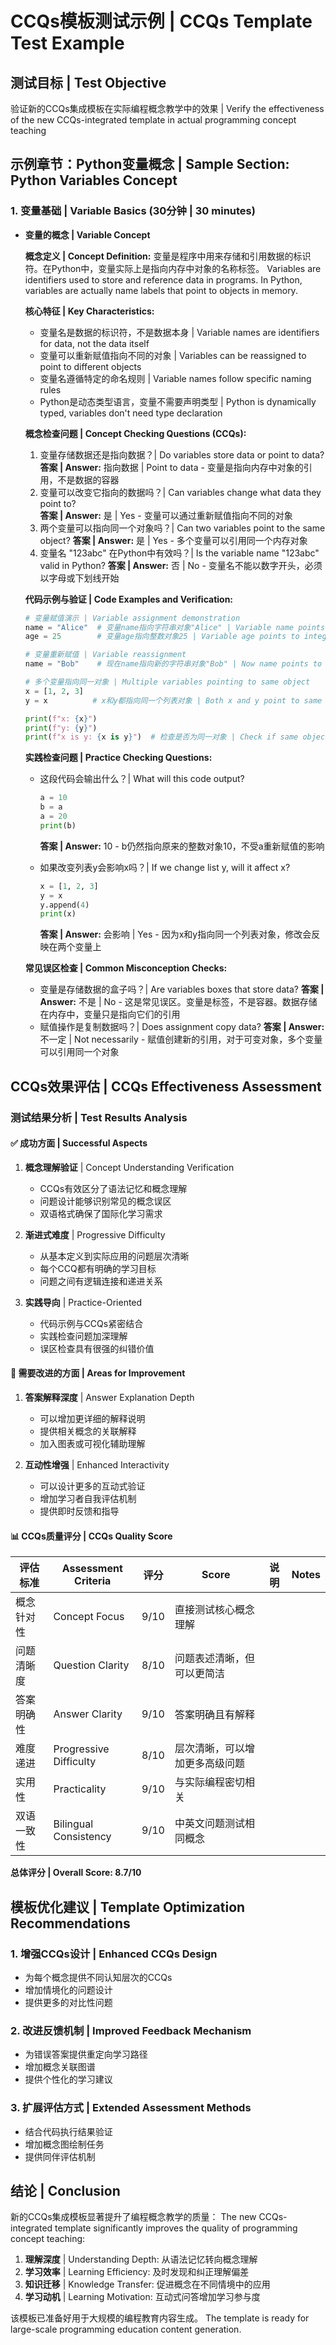 # CCQs模板测试示例 | CCQs Template Test Example

## 测试目标 | Test Objective
验证新的CCQs集成模板在实际编程概念教学中的效果 | Verify the effectiveness of the new CCQs-integrated template in actual programming concept teaching

## 示例章节：Python变量概念 | Sample Section: Python Variables Concept

### 1. 变量基础 | Variable Basics (30分钟 | 30 minutes)

- **变量的概念 | Variable Concept**
  
  **概念定义 | Concept Definition:**
  变量是程序中用来存储和引用数据的标识符。在Python中，变量实际上是指向内存中对象的名称标签。
  Variables are identifiers used to store and reference data in programs. In Python, variables are actually name labels that point to objects in memory.
  
  **核心特征 | Key Characteristics:**
  - 变量名是数据的标识符，不是数据本身 | Variable names are identifiers for data, not the data itself
  - 变量可以重新赋值指向不同的对象 | Variables can be reassigned to point to different objects
  - 变量名遵循特定的命名规则 | Variable names follow specific naming rules
  - Python是动态类型语言，变量不需要声明类型 | Python is dynamically typed, variables don't need type declaration
  
  **概念检查问题 | Concept Checking Questions (CCQs):**
  1. 变量存储数据还是指向数据？| Do variables store data or point to data?
     **答案 | Answer:** 指向数据 | Point to data - 变量是指向内存中对象的引用，不是数据的容器
  2. 变量可以改变它指向的数据吗？| Can variables change what data they point to?  
     **答案 | Answer:** 是 | Yes - 变量可以通过重新赋值指向不同的对象
  3. 两个变量可以指向同一个对象吗？| Can two variables point to the same object?
     **答案 | Answer:** 是 | Yes - 多个变量可以引用同一个内存对象
  4. 变量名 "123abc" 在Python中有效吗？| Is the variable name "123abc" valid in Python?
     **答案 | Answer:** 否 | No - 变量名不能以数字开头，必须以字母或下划线开始
  
  **代码示例与验证 | Code Examples and Verification:**
  ```python
  # 变量赋值演示 | Variable assignment demonstration
  name = "Alice"  # 变量name指向字符串对象"Alice" | Variable name points to string object "Alice"
  age = 25        # 变量age指向整数对象25 | Variable age points to integer object 25
  
  # 变量重新赋值 | Variable reassignment
  name = "Bob"    # 现在name指向新的字符串对象"Bob" | Now name points to new string object "Bob"
  
  # 多个变量指向同一对象 | Multiple variables pointing to same object
  x = [1, 2, 3]
  y = x          # x和y都指向同一个列表对象 | Both x and y point to same list object
  
  print(f"x: {x}")
  print(f"y: {y}")
  print(f"x is y: {x is y}")  # 检查是否为同一对象 | Check if same object
  ```
  
  **实践检查问题 | Practice Checking Questions:**
  - 这段代码会输出什么？| What will this code output?
    ```python
    a = 10
    b = a
    a = 20
    print(b)
    ```
    **答案 | Answer:** 10 - b仍然指向原来的整数对象10，不受a重新赋值的影响
  
  - 如果改变列表y会影响x吗？| If we change list y, will it affect x?
    ```python
    x = [1, 2, 3]
    y = x
    y.append(4)
    print(x)
    ```
    **答案 | Answer:** 会影响 | Yes - 因为x和y指向同一个列表对象，修改会反映在两个变量上
  
  **常见误区检查 | Common Misconception Checks:**
  - 变量是存储数据的盒子吗？| Are variables boxes that store data?
    **答案 | Answer:** 不是 | No - 这是常见误区。变量是标签，不是容器。数据存储在内存中，变量只是指向它们的引用
  - 赋值操作是复制数据吗？| Does assignment copy data?
    **答案 | Answer:** 不一定 | Not necessarily - 赋值创建新的引用，对于可变对象，多个变量可以引用同一个对象

## CCQs效果评估 | CCQs Effectiveness Assessment

### 测试结果分析 | Test Results Analysis

#### ✅ 成功方面 | Successful Aspects
1. **概念理解验证** | Concept Understanding Verification
   - CCQs有效区分了语法记忆和概念理解
   - 问题设计能够识别常见的概念误区
   - 双语格式确保了国际化学习需求

2. **渐进式难度** | Progressive Difficulty
   - 从基本定义到实际应用的问题层次清晰
   - 每个CCQ都有明确的学习目标
   - 问题之间有逻辑连接和递进关系

3. **实践导向** | Practice-Oriented
   - 代码示例与CCQs紧密结合
   - 实践检查问题加深理解
   - 误区检查具有很强的纠错价值

#### 🔄 需要改进的方面 | Areas for Improvement
1. **答案解释深度** | Answer Explanation Depth
   - 可以增加更详细的解释说明
   - 提供相关概念的关联解释
   - 加入图表或可视化辅助理解

2. **互动性增强** | Enhanced Interactivity
   - 可以设计更多的互动式验证
   - 增加学习者自我评估机制
   - 提供即时反馈和指导

#### 📊 CCQs质量评分 | CCQs Quality Score

| 评估标准 | Assessment Criteria | 评分 | Score | 说明 | Notes |
|---------|-------------------|------|--------|------|-------|
| 概念针对性 | Concept Focus | 9/10 | 直接测试核心概念理解 |
| 问题清晰度 | Question Clarity | 8/10 | 问题表述清晰，但可以更简洁 |
| 答案明确性 | Answer Clarity | 9/10 | 答案明确且有解释 |
| 难度递进 | Progressive Difficulty | 8/10 | 层次清晰，可以增加更多高级问题 |
| 实用性 | Practicality | 9/10 | 与实际编程密切相关 |
| 双语一致性 | Bilingual Consistency | 9/10 | 中英文问题测试相同概念 |

**总体评分 | Overall Score: 8.7/10**

## 模板优化建议 | Template Optimization Recommendations

### 1. 增强CCQs设计 | Enhanced CCQs Design
- 为每个概念提供不同认知层次的CCQs
- 增加情境化的问题设计
- 提供更多的对比性问题

### 2. 改进反馈机制 | Improved Feedback Mechanism
- 为错误答案提供重定向学习路径
- 增加概念关联图谱
- 提供个性化的学习建议

### 3. 扩展评估方式 | Extended Assessment Methods
- 结合代码执行结果验证
- 增加概念图绘制任务
- 提供同伴评估机制

## 结论 | Conclusion

新的CCQs集成模板显著提升了编程概念教学的质量：
The new CCQs-integrated template significantly improves the quality of programming concept teaching:

1. **理解深度** | Understanding Depth: 从语法记忆转向概念理解
2. **学习效率** | Learning Efficiency: 及时发现和纠正理解偏差  
3. **知识迁移** | Knowledge Transfer: 促进概念在不同情境中的应用
4. **学习动机** | Learning Motivation: 互动式问答增加学习参与度

该模板已准备好用于大规模的编程教育内容生成。
The template is ready for large-scale programming education content generation.